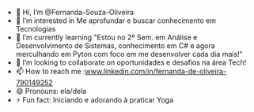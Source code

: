- 👋 Hi, I’m @Fernanda-Souza-Oliveira
- 👀 I’m interested in Me aprofundar e buscar conhecimento em Tecnologias 
- 🌱 I’m currently learning "Estou no 2º Sem. em Análise e Desenvolvimento de Sistemas, conhecimento em C# e agora merculhando em Pyton com foco em me desenvolver cada dia mais!"
- 💞️ I’m looking to collaborate on  oportunidades e desafios na área Tech!
- 📫 How to reach me :www.linkedin.com/in/fernanda-de-oliveira-790149252
- 😄 Pronouns: ela/dela
- ⚡ Fun fact: Iniciando e adorando à praticar Yoga
<!---
Fernanda-Souza-Oliveira/Fernanda-Souza-Oliveira is a ✨ special ✨ repository because its `README.md` (this file) appears on your GitHub profile.
You can click the Preview link to take a look at your changes.
--->
